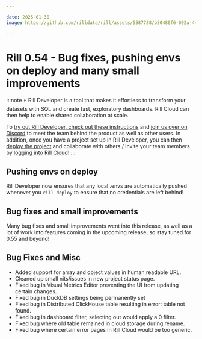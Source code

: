 ```yaml
---

date: 2025-01-30
image: https://github.com/rilldata/rill/assets/5587788/b30486f6-002a-445d-8a1b-955b6ec0066d

---
```


# Rill 0.54 - Bug fixes, pushing envs on deploy and many small improvements

:::note
⚡ Rill Developer is a tool that makes it effortless to transform your datasets with SQL and create fast, exploratory dashboards. Rill Cloud can then help to enable shared collaboration at scale.

To [try out Rill Developer, check out these instructions](/get-started/install) and [join us over on Discord](https://discord.gg/2ubRfjC7Rh) to meet the team behind the product as well as other users. In addition, once you have a project set up in Rill Developer, you can then [deploy the project](/deploy/deploy-dashboard) and collaborate with others / invite your team members by [logging into Rill Cloud](https://ui.rilldata.com)!
:::

## Pushing envs on deploy
Rill Developer now ensures that any local .envs are automatically pushed whenever you `rill deploy` to ensure that no credentials are left behind!

## Bug fixes and small improvements
Many bug fixes and small improvements went into this release, as well as a lot of work into features coming in the upcoming release, so stay tuned for 0.55 and beyond!

## Bug Fixes and Misc
- Added support for array and object values in human readable URL.
- Cleaned up small nits/issues in new project status page. 
- Fixed bug in Visual Metrics Editor preventing the UI from updating certain changes. 
- Fixed bug in DuckDB settings being permanently set
- Fixed bug in Distributed ClickHouse table resulting in error: table not found. 
- Fixed bug in dashboard filter, selecting out would apply a 0 filter.
- Fixed bug where old table remained in cloud storage during rename.
- Fixed bug where certain error pages in Rill Cloud would be too generic.